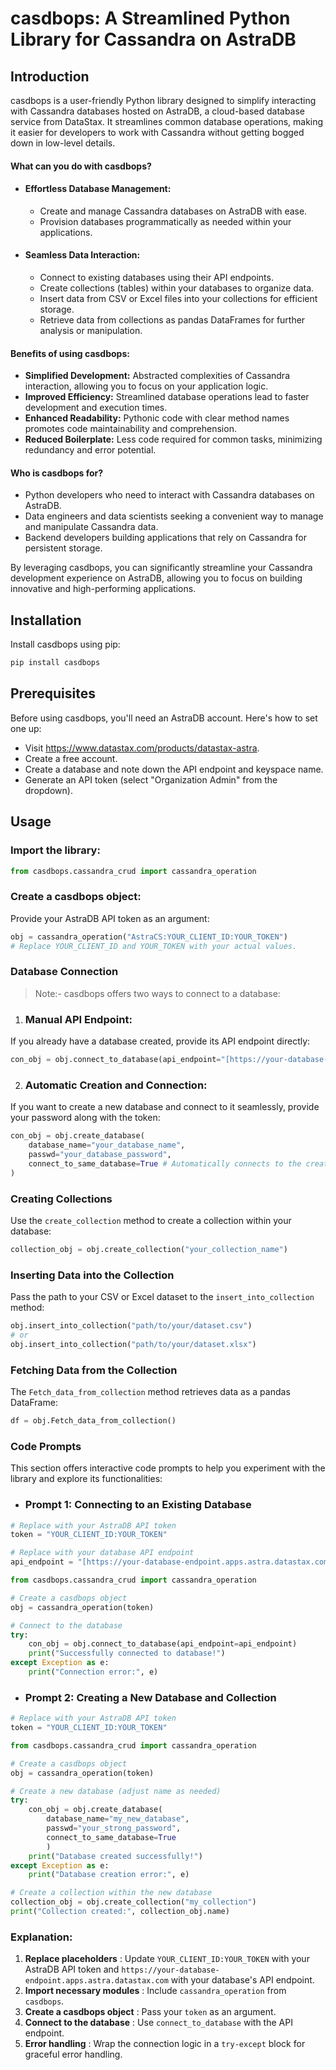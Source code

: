 # casdbops: A Streamlined Python Library for Cassandra on AstraDB

## **Introduction**
casdbops is a user-friendly Python library designed to simplify interacting with Cassandra databases hosted on AstraDB, a cloud-based database service from DataStax. It streamlines common database operations, making it easier for developers to work with Cassandra without getting bogged down in low-level details.

#### **What can you do with casdbops?**

- #### **Effortless Database Management:**
  - Create and manage Cassandra databases on AstraDB with ease.
  - Provision databases programmatically as needed within your applications.
- #### **Seamless Data Interaction:**
  - Connect to existing databases using their API endpoints.
  - Create collections (tables) within your databases to organize data.
  - Insert data from CSV or Excel files into your collections for efficient storage.
  - Retrieve data from collections as pandas DataFrames for further analysis or manipulation.

#### **Benefits of using casdbops:**

- **Simplified Development:** Abstracted complexities of Cassandra interaction, allowing you to focus on your application logic.
- **Improved Efficiency:** Streamlined database operations lead to faster development and execution times.
- **Enhanced Readability:** Pythonic code with clear method names promotes code maintainability and comprehension.
- **Reduced Boilerplate:** Less code required for common tasks, minimizing redundancy and error potential.

#### **Who is casdbops for?**

- Python developers who need to interact with Cassandra databases on AstraDB.
- Data engineers and data scientists seeking a convenient way to manage and manipulate Cassandra data.
- Backend developers building applications that rely on Cassandra for persistent storage.

By leveraging casdbops, you can significantly streamline your Cassandra development experience on AstraDB, allowing you to focus on building innovative and high-performing applications.

## **Installation**

Install casdbops using pip:

```bash
pip install casdbops
```

## **Prerequisites**
Before using casdbops, you'll need an AstraDB account. Here's how to set one up:

- Visit https://www.datastax.com/products/datastax-astra.
- Create a free account.
- Create a database and note down the API endpoint and keyspace name.
- Generate an API token (select "Organization Admin" from the dropdown).


## **Usage**

### **Import the library:**

``` Python
from casdbops.cassandra_crud import cassandra_operation
```

### **Create a casdbops object:**
Provide your AstraDB API token as an argument:

```Python
obj = cassandra_operation("AstraCS:YOUR_CLIENT_ID:YOUR_TOKEN")
# Replace YOUR_CLIENT_ID and YOUR_TOKEN with your actual values.
```

### **Database Connection**

>Note:-  casdbops offers two ways to connect to a database:

1. ### Manual API Endpoint:
If you already have a database created, provide its API endpoint directly:

```Python
con_obj = obj.connect_to_database(api_endpoint="[https://your-database-endpoint.apps.astra.datastax.com](https://your-database-endpoint.apps.astra.datastax.com)")
```
2. ### Automatic Creation and Connection:
If you want to create a new database and connect to it seamlessly, provide your password along with the token:


```Python
con_obj = obj.create_database(
    database_name="your_database_name",
    passwd="your_database_password",
    connect_to_same_database=True # Automatically connects to the created database
)  
```

### **Creating Collections**

Use the `create_collection` method to create a collection within your database:

```Python
collection_obj = obj.create_collection("your_collection_name")
```

### **Inserting Data into the Collection**

Pass the path to your CSV or Excel dataset to the `insert_into_collection` method:

```Python
obj.insert_into_collection("path/to/your/dataset.csv")
# or
obj.insert_into_collection("path/to/your/dataset.xlsx")
```

### **Fetching Data from the Collection**

The `Fetch_data_from_collection` method retrieves data as a pandas DataFrame:

```Python
df = obj.Fetch_data_from_collection()
```

### **Code Prompts**

This section offers interactive code prompts to help you experiment with the library and explore its functionalities:

- ### Prompt 1: Connecting to an Existing Database

```Python
# Replace with your AstraDB API token
token = "YOUR_CLIENT_ID:YOUR_TOKEN"

# Replace with your database API endpoint
api_endpoint = "[https://your-database-endpoint.apps.astra.datastax.com](https://your-database-endpoint.apps.astra.datastax.com)"

from casdbops.cassandra_crud import cassandra_operation

# Create a casdbops object
obj = cassandra_operation(token)

# Connect to the database
try:
    con_obj = obj.connect_to_database(api_endpoint=api_endpoint)
    print("Successfully connected to database!")
except Exception as e:
    print("Connection error:", e)
```

- ### Prompt 2: Creating a New Database and Collection

```python
# Replace with your AstraDB API token
token = "YOUR_CLIENT_ID:YOUR_TOKEN"

from casdbops.cassandra_crud import cassandra_operation

# Create a casdbops object
obj = cassandra_operation(token)

# Create a new database (adjust name as needed)
try:
    con_obj = obj.create_database(
        database_name="my_new_database",
        passwd="your_strong_password",
        connect_to_same_database=True
        )
    print("Database created successfully!")
except Exception as e:
    print("Database creation error:", e)

# Create a collection within the new database
collection_obj = obj.create_collection("my_collection")
print("Collection created:", collection_obj.name)
``` 


### **Explanation:**

1.  **Replace placeholders** : Update `YOUR_CLIENT_ID:YOUR_TOKEN` with your AstraDB API token and `https://your-database-endpoint.apps.astra.datastax.com` with your database's API endpoint.
2. **Import necessary modules** : Include `cassandra_operation` from `casdbops`.
3. **Create a casdbops object** : Pass your `token` as an argument.
4. **Connect to the database** : Use `connect_to_database` with the API endpoint.
5. **Error handling** : Wrap the connection logic in a `try-except` block for graceful error handling.

